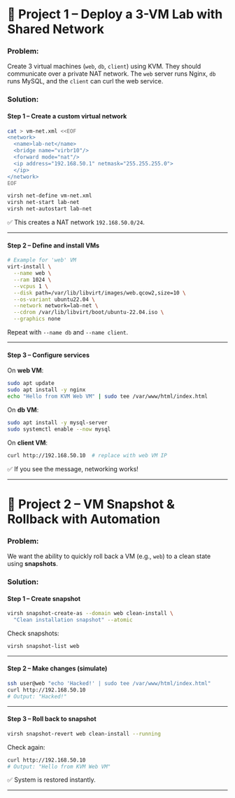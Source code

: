 # 🧪 **Project 1 – Deploy a 3-VM Lab with Shared Network**

### Problem:

Create 3 virtual machines (`web`, `db`, `client`) using KVM. They should communicate over a private NAT network. The `web` server runs Nginx, `db` runs MySQL, and the `client` can curl the web service.

### Solution:

#### Step 1 – Create a custom virtual network

```bash
cat > vm-net.xml <<EOF
<network>
  <name>lab-net</name>
  <bridge name="virbr10"/>
  <forward mode="nat"/>
  <ip address="192.168.50.1" netmask="255.255.255.0">
  </ip>
</network>
EOF

virsh net-define vm-net.xml
virsh net-start lab-net
virsh net-autostart lab-net
```

✅ This creates a NAT network `192.168.50.0/24`.

---

#### Step 2 – Define and install VMs

```bash
# Example for 'web' VM
virt-install \
  --name web \
  --ram 1024 \
  --vcpus 1 \
  --disk path=/var/lib/libvirt/images/web.qcow2,size=10 \
  --os-variant ubuntu22.04 \
  --network network=lab-net \
  --cdrom /var/lib/libvirt/boot/ubuntu-22.04.iso \
  --graphics none
```

Repeat with `--name db` and `--name client`.

---

#### Step 3 – Configure services

On **web VM**:

```bash
sudo apt update
sudo apt install -y nginx
echo "Hello from KVM Web VM" | sudo tee /var/www/html/index.html
```

On **db VM**:

```bash
sudo apt install -y mysql-server
sudo systemctl enable --now mysql
```

On **client VM**:

```bash
curl http://192.168.50.10  # replace with web VM IP
```

✅ If you see the message, networking works!

---

# 🧪 **Project 2 – VM Snapshot & Rollback with Automation**

### Problem:

We want the ability to quickly roll back a VM (e.g., `web`) to a clean state using **snapshots**.

### Solution:

#### Step 1 – Create snapshot

```bash
virsh snapshot-create-as --domain web clean-install \
  "Clean installation snapshot" --atomic
```

Check snapshots:

```bash
virsh snapshot-list web
```

---

#### Step 2 – Make changes (simulate)

```bash
ssh user@web "echo 'Hacked!' | sudo tee /var/www/html/index.html"
curl http://192.168.50.10
# Output: "Hacked!"
```

---

#### Step 3 – Roll back to snapshot

```bash
virsh snapshot-revert web clean-install --running
```

Check again:

```bash
curl http://192.168.50.10
# Output: "Hello from KVM Web VM"
```

✅ System is restored instantly.

---
